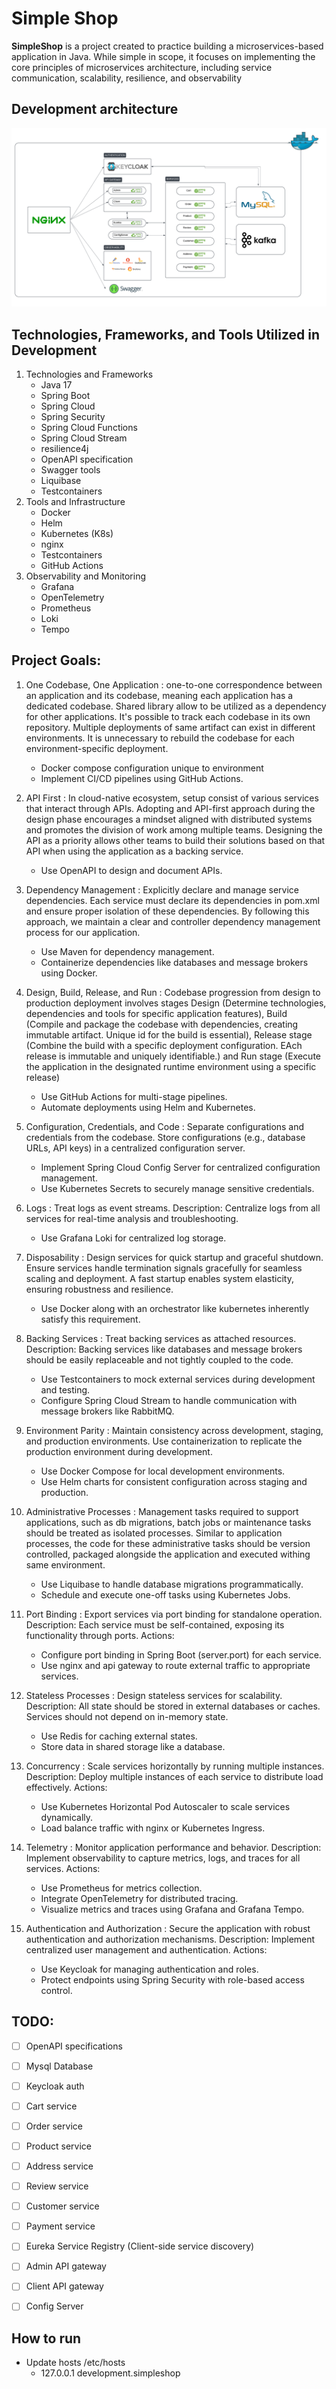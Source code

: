 # Simple Shop

**SimpleShop** is a project created to practice building a microservices-based application in Java.
While simple in scope, it focuses on implementing the core principles of microservices architecture, including service
communication, scalability, resilience, and observability

## Development architecture

![Architecture_1.0.png](Architecture_1.0.png)

## Technologies, Frameworks, and Tools Utilized in Development

1. Technologies and Frameworks
    - Java 17
    - Spring Boot
    - Spring Cloud
    - Spring Security
    - Spring Cloud Functions
    - Spring Cloud Stream
    - resilience4j
    - OpenAPI specification
    - Swagger tools
    - Liquibase
    - Testcontainers
2. Tools and Infrastructure
    - Docker
    - Helm
    - Kubernetes (K8s)
    - nginx
    - Testcontainers
    - GitHub Actions
3. Observability and Monitoring
    - Grafana
    - OpenTelemetry
    - Prometheus
    - Loki
    - Tempo


## Project Goals:

1. One Codebase, One Application
   : one-to-one correspondence between an application and its codebase, meaning each application has a dedicated
   codebase. Shared library allow to be utilized as a dependency for other applications. It's possible to track each
   codebase in its own repository. Multiple deployments of same artifact can exist in different environments. It is
   unnecessary to rebuild the codebase for each environment-specific deployment.

    - Docker compose configuration unique to environment
    - Implement CI/CD pipelines using GitHub Actions.

2. API First
   : In cloud-native ecosystem, setup consist of various services that interact through APIs. Adopting and API-first
   approach during the design phase encourages a mindset aligned with distributed systems and promotes the division of
   work among multiple teams. Designing the API as a priority allows other teams to build their solutions based on that
   API when using the application as a backing service.

    - Use OpenAPI to design and document APIs.

3. Dependency Management
   : Explicitly declare and manage service dependencies.
   Each service must declare its dependencies in pom.xml and ensure proper isolation of
   these dependencies. By following this approach, we maintain a clear and controller dependency management process for
   our application.

    - Use Maven for dependency management.
    - Containerize dependencies like databases and message brokers using Docker.

4. Design, Build, Release, and Run
   : Codebase progression from design to production deployment involves stages Design (Determine technologies,
   dependencies and tools for specific application features), Build (Compile and package the codebase with dependencies,
   creating immutable artifact. Unique id for the build is essential), Release stage (Combine the build with a specific
   deployment configuration. EAch release is immutable and uniquely identifiable.) and Run stage (Execute the
   application in the designated runtime environment using a specific release)

    - Use GitHub Actions for multi-stage pipelines.
    - Automate deployments using Helm and Kubernetes.

5. Configuration, Credentials, and Code
   : Separate configurations and credentials from the codebase.
   Store configurations (e.g., database URLs, API keys) in a centralized configuration server.

    - Implement Spring Cloud Config Server for centralized configuration management.
    - Use Kubernetes Secrets to securely manage sensitive credentials.

6. Logs
   : Treat logs as event streams.
   Description: Centralize logs from all services for real-time analysis and troubleshooting.

    - Use Grafana Loki for centralized log storage.

7. Disposability
   : Design services for quick startup and graceful shutdown.
   Ensure services handle termination signals gracefully for seamless scaling and deployment. A fast startup enables
   system elasticity, ensuring robustness and resilience.

    - Use Docker along with an orchestrator like kubernetes inherently satisfy this requirement.

8. Backing Services
   : Treat backing services as attached resources.
   Description: Backing services like databases and message brokers should be easily replaceable and not tightly coupled
   to the code.

    - Use Testcontainers to mock external services during development and testing.
    - Configure Spring Cloud Stream to handle communication with message brokers like RabbitMQ.

9. Environment Parity
   : Maintain consistency across development, staging, and production environments.
   Use containerization to replicate the production environment during development.

    - Use Docker Compose for local development environments.
    - Use Helm charts for consistent configuration across staging and production.

10. Administrative Processes
    : Management tasks required to support applications, such as db migrations, batch jobs or maintenance tasks should
    be treated as isolated processes. Similar to application processes, the code for these administrative tasks should
    be version controlled, packaged alongside the application and executed withing same environment.

    - Use Liquibase to handle database migrations programmatically.
    - Schedule and execute one-off tasks using Kubernetes Jobs.

11. Port Binding
    : Export services via port binding for standalone operation.
    Description: Each service must be self-contained, exposing its functionality through ports.
    Actions:

    - Configure port binding in Spring Boot (server.port) for each service.
    - Use nginx and api gateway to route external traffic to appropriate services.

12. Stateless Processes
    : Design stateless services for scalability.
    Description: All state should be stored in external databases or caches. Services should not depend on in-memory
    state.

    - Use Redis for caching external states.
    - Store data in shared storage like a database.

13. Concurrency
    : Scale services horizontally by running multiple instances.
    Description: Deploy multiple instances of each service to distribute load effectively.
    Actions:

    - Use Kubernetes Horizontal Pod Autoscaler to scale services dynamically.
    - Load balance traffic with nginx or Kubernetes Ingress.

14. Telemetry
    : Monitor application performance and behavior.
    Description: Implement observability to capture metrics, logs, and traces for all services.
    Actions:

    - Use Prometheus for metrics collection.
    - Integrate OpenTelemetry for distributed tracing.
    - Visualize metrics and traces using Grafana and Grafana Tempo.

15. Authentication and Authorization
    : Secure the application with robust authentication and authorization mechanisms.
    Description: Implement centralized user management and authentication.
    Actions:

    - Use Keycloak for managing authentication and roles.
    - Protect endpoints using Spring Security with role-based access control.

## TODO:

- [ ] OpenAPI specifications
- [ ] Mysql Database
- [ ] Keycloak auth
- [ ] Cart service
- [ ] Order service
- [ ] Product service
- [ ] Address service
- [ ] Review service
- [ ] Customer service
- [ ] Payment service
- [ ] Eureka Service Registry (Client-side service discovery)
- [ ] Admin API gateway
- [ ] Client API gateway
- [ ] Config Server


## How to run 
- Update hosts /etc/hosts
  - 127.0.0.1 development.simpleshop

